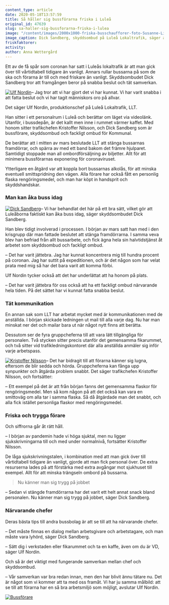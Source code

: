 ```yaml
---
content_type: article
date: 2020-05-18T13:57:59
title: Så håller sig bussförarna friska i Luleå
original_id: 47639
slug: sa-haller-sig-bussforarna-friska-i-lulea
image: "/content/images/2000x1000-friska-busschaufforer-foto-Susanne-Lindholm.jpg"
image_caption: Dick Sandberg, skyddsombud på Luleå Lokaltrafik, säger att samverkan har fungerat bra under coronapandemin: "Jag har fått medhåll från arbetsledningen i det jag har föreslagit. Det gör jobbet roligt".
friskfaktorer:
activity:
author: Anna Wettergård
---
```


Ett av de få spår som coronan har satt i Luleås lokaltrafik är att man gick över till vårtidtabell tidigare än vanligt. Annars rullar bussarna på som de ska och förarna är till och med friskare än vanligt. Skyddsombudet Dick Sandberg tror att framgången beror på snabba beslut och tät samverkan.

[![Ulf Nordin](https://www.suntarbetsliv.se/wp-content/uploads/2020/05/200x220-ulf-nordin-foto-Susanne-Lindholm.jpg)](https://www.suntarbetsliv.se/wp-content/uploads/2020/05/200x220-ulf-nordin-foto-Susanne-Lindholm.jpg)– Jag tror att vi har gjort det vi har kunnat. Vi har varit snabba i att fatta beslut och vi har tagit människors oro på allvar.

Det säger Ulf Nordin, produktionschef på Luleå Lokaltrafik, LLT.

Han sitter i ett personalrum i Luleå och berättar om läget via videolänk. Utanför, i bussdepån, är det kallt men inne i rummet värmer kaffet. Med honom sitter trafikchefen Kristoffer Nilsson, och Dick Sandberg som är bussförare, skyddsombud och fackligt ombud för Kommunal.

De berättar att i mitten av mars beslutade LLT att stänga bussarnas framdörrar, och spärra av med ett band bakom det främre hjulparet. Samtidigt stoppade man all ombordförsäljning av biljetter. Allt för att minimera bussförarnas exponering för coronaviruset.

Ytterligare en åtgärd var att koppla bort bussarnas alkolås, för att minska eventuell smittspridning den vägen. Alla förare har också fått en personlig flaska rengöringsmedel, och man har köpt in handsprit och skyddshandskar.

### Man kan åka buss idag

[![Dick Sandberg](https://www.suntarbetsliv.se/wp-content/uploads/2020/05/200x220-dick-Sandberg-foto-Susanne-Lindholm.jpg)](https://www.suntarbetsliv.se/wp-content/uploads/2020/05/200x220-dick-Sandberg-foto-Susanne-Lindholm.jpg)– Vi har behandlat det här på ett bra sätt, vilket gör att Luleåborna faktiskt kan åka buss idag, säger skyddsombudet Dick Sandberg.

Han blev tidigt involverad i processen. I början av mars satt han med i den krisgrupp där man fattade beslutet att stänga framdörrarna. I samma veva blev han befriad från allt bussarbete, och fick ägna hela sin halvtidstjänst åt arbetet som skyddsombud och fackligt ombud.

– Det har varit jättebra. Jag har kunnat koncentrera mig till hundra procent på coronan. Jag har suttit på expeditionen, och är det någon som har velat prata med mig så har det bara varit att komma förbi.

Ulf Nordin tycker också att det har underlättat att ha honom på plats.

– Det har varit jättebra för oss också att ha ett fackligt ombud närvarande hela tiden. På det sättet har vi kunnat fatta snabba beslut.

### Tät kommunikation

En annan sak som LLT har arbetat mycket med är kommunikationen med de anställda. I början skickade ledningen ut mail till alla varje dag. Nu har man minskat ner det och mailar bara ut när något nytt finns att berätta.

Dessutom ser de fyra gruppcheferna till att vara lätt tillgängliga för personalen. Två stycken sitter precis utanför det gemensamma fikarummet, och två sitter vid trafikledningskontoret där alla anställda anmäler sig inför varje arbetspass.

[![Kristoffer Nilsson](https://www.suntarbetsliv.se/wp-content/uploads/2020/05/200x220-kristoffer-Nilsson-foto-Susanne-Lindholm.jpg)](https://www.suntarbetsliv.se/wp-content/uploads/2020/05/200x220-kristoffer-Nilsson-foto-Susanne-Lindholm.jpg)– Det har bidragit till att förarna känner sig lugna, eftersom de blir sedda och hörda. Gruppcheferna kan fånga upp synpunkter och åtgärda problem snabbt. Det säger trafikchefen Kristoffer Nilsson, och fortsätter:

– Ett exempel på det är att från början fanns det gemensamma flaskor för rengöringsmedel. Men så kom någon på att det också kan vara en smittoväg om alla tar i samma flaska. Så då åtgärdade man det snabbt, och alla fick istället personliga flaskor med rengöringsmedel.

### Friska och trygga förare

Och siffrorna går åt rätt håll.

– I början av pandemin hade vi höga sjuktal, men nu ligger sjukskrivningarna till och med under normalnivå, fortsätter Kristoffer Nilsson.

De låga sjukskrivningstalen, i kombination med att man gick över till vårtidtabell tidigare än vanligt, gjorde att man fick personal över. De extra resurserna lades på att förstärka med extra avgångar mot sjukhuset till exempel. Allt för att minska trängseln ombord på bussarna.

> Nu känner man sig trygg på jobbet

– Sedan vi stängde framdörrarna har det varit ett helt annat snack bland personalen. Nu känner man sig trygg på jobbet, säger Dick Sandberg.

### Närvarande chefer

Deras bästa tips till andra bussbolag är att se till att ha närvarande chefer.

– Det måste finnas en dialog mellan arbetsgivare och arbetstagare, och man måste vara lyhörd, säger Dick Sandberg.

– Sätt dig i verkstaden eller fikarummet och ta en kaffe, även om du är VD, säger Ulf Nordin.

Och så är det viktigt med fungerande samverkan mellan chef och skyddsombud.

– Vår samverkan var bra redan innan, men den har blivit ännu tätare nu. Det är något som vi kommer att ta med oss framåt. Vi har ju samma målbild: att se till att förarna har en så bra arbetsmiljö som möjligt, avslutar Ulf Nordin.

[![Bussförare](https://www.suntarbetsliv.se/wp-content/uploads/2020/05/750x400-friska-busschaufforer-foto-Susanne-Lindholm.jpg)](https://www.suntarbetsliv.se/wp-content/uploads/2020/05/750x400-friska-busschaufforer-foto-Susanne-Lindholm.jpg)
